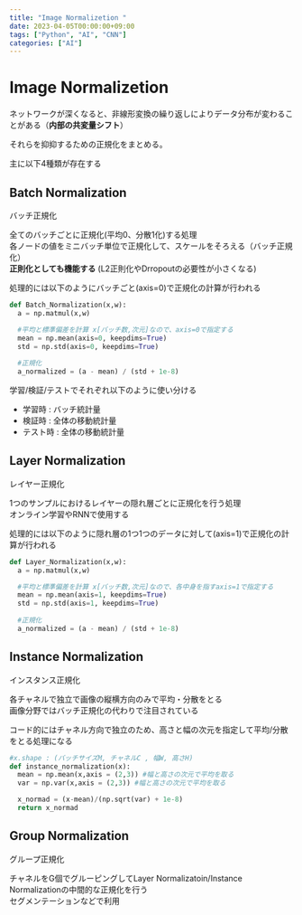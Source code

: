 ```yaml
---
title: "Image Normalizetion "
date: 2023-04-05T00:00:00+09:00
tags: ["Python", "AI", "CNN"]
categories: ["AI"]
---
```

# Image Normalizetion 

ネットワークが深くなると、非線形変換の繰り返しによりデータ分布が変わることがある（**内部の共変量シフト**）

それらを抑抑するための正規化をまとめる。

主に以下4種類が存在する

## Batch Normalization

バッチ正規化

全てのバッチごとに正規化(平均0、分散1化)する処理  
各ノードの値をミニバッチ単位で正規化して、スケールをそろえる（バッチ正規化）  
**正則化としても機能する** (L2正則化やDrropoutの必要性が小さくなる)

処理的には以下のようにバッチごと(axis=0)で正規化の計算が行われる

``` python
def Batch_Normalization(x,w):
  a = np.matmul(x,w)

  #平均と標準偏差を計算 x[バッチ数,次元]なので、axis=0で指定する
  mean = np.mean(axis=0, keepdims=True)
  std = np.std(axis=0, keepdims=True)
  
  #正規化
  a_normalized = (a - mean) / (std + 1e-8)
```

学習/検証/テストでそれぞれ以下のように使い分ける
- 学習時 : バッチ統計量
- 検証時 : 全体の移動統計量
- テスト時 : 全体の移動統計量

## Layer Normalization

レイヤー正規化

1つのサンプルにおけるレイヤーの隠れ層ごとに正規化を行う処理  
オンライン学習やRNNで使用する

処理的には以下のように隠れ層の1つ1つのデータに対して(axis=1)で正規化の計算が行われる

``` python
def Layer_Normalization(x,w):
  a = np.matmul(x,w)

  #平均と標準偏差を計算 x[バッチ数,次元]なので、各中身を指すaxis=1で指定する
  mean = np.mean(axis=1, keepdims=True)
  std = np.std(axis=1, keepdims=True)
  
  #正規化
  a_normalized = (a - mean) / (std + 1e-8)
```

## Instance Normalization

インスタンス正規化

各チャネルで独立で画像の縦横方向のみで平均・分散をとる  
画像分野ではバッチ正規化の代わりで注目されている

コード的にはチャネル方向で独立のため、高さと幅の次元を指定して平均/分散をとる処理になる

``` python
#x.shape : (バッチサイズM, チャネルC , 幅W, 高さH)
def instance_normalization(x):
  mean = np.mean(x,axis = (2,3)) #幅と高さの次元で平均を取る
  var = np.var(x,axis = (2,3)) #幅と高さの次元で平均を取る

  x_normad = (x-mean)/(np.sqrt(var) + 1e-8)
  return x_normad
```

## Group Normalization

グループ正規化

チャネルをG個でグルーピングしてLayer Normalizatoin/Instance Normalizationの中間的な正規化を行う  
セグメンテーションなどで利用